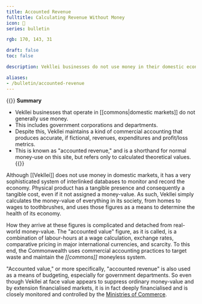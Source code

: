```yaml
---
title: Accounted Revenue
fulltitle: Calculating Revenue Without Money
icon: 💸
series: bulletin

rgb: 170, 143, 31

draft: false
toc: false

description: Vekllei businesses do not use money in their domestic economies, but they still calculate revenues and expenditure. This practice is known as accounted revenue.

aliases:
- /bulletin/accounted-revenue
---
```

{{<note panel>}}
**Summary**

* Vekllei businesses that operate in [[commons|domestic markets]] do not generally use money.
* This includes government corporations and departments.
* Despite this, Vekllei maintains a kind of commercial accounting that produces accurate, if fictional, revenues, expenditures and profit/loss metrics.
* This is known as "accounted revenue," and is a shorthand for normal money-use on this site, but refers only to calculated theoretical values.
{{</note>}}

Although [[Vekllei]] does not use money in domestic markets, it has a very sophisticated system of interlinked databases to monitor and record the economy. Physical product has a tangible presence and consequently a tangible cost, even if it not assigned a money-value. As such, Vekllei simply calculates the money-value of everything in its society, from homes to wages to toothbrushes, and uses those figures as a means to determine the health of its economy.

How they arrive at these figures is complicated and detached from real-world money-value. The "accounted value" figure, as it is called, is a combination of labour-hours at a wage calculation, exchange rates, comparative pricing in major international currencies, and scarcity. To this end, the Commonwealth uses commercial accounting practices to target waste and maintain the *[[commons]]* moneyless system.

"Accounted value," or more specifically, "accounted revenue" is also used as a means of budgeting, especially for government departments. So even though Vekllei at face value appears to suppress ordinary money-value and by extension financialised markets, it is in fact deeply financialised and is closely monitored and controlled by the [Ministries of Commerce](/ministry-of-commerce/).
